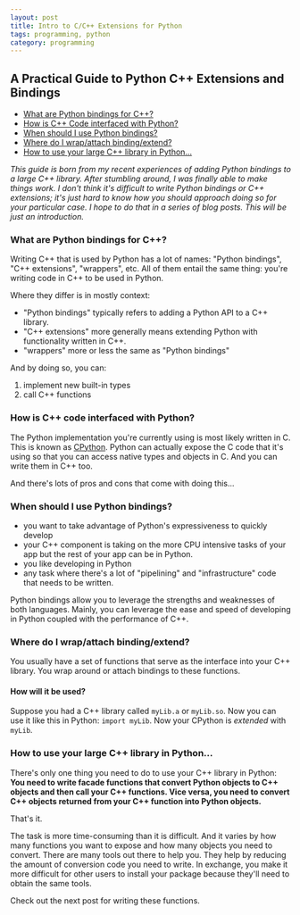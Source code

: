 ```yaml
---
layout: post
title: Intro to C/C++ Extensions for Python
tags: programming, python
category: programming
---
```


## A Practical Guide to Python C++ Extensions and Bindings

* [What are Python bindings for C++?](#what)
* [How is C++ Code interfaced with Python?](#how)
* [When should I use Python bindings?](#when)
* [Where do I wrap/attach binding/extend?](#where)
* [How to use your large C++ library in Python...](#main)

_This guide is born from my recent experiences of adding Python bindings to a large C++ library.
After stumbling around, I was finally able to make things work.
I don't think it's difficult to write Python bindings or  C++ extensions;
it's just hard to know how you should approach doing so for your particular case.
I hope to do that in a series of blog posts. This will be just an introduction._

<a id="what"></a>

### What are Python bindings for C++?

Writing C++ that is used by Python has a lot of names: "Python bindings", "C++ extensions", "wrappers", etc.
All of them entail the same thing: you're writing code in C++ to be used in Python.

Where they differ is in mostly context:

* "Python bindings" typically refers to adding a Python API to a C++ library.
* "C++ extensions" more generally means extending Python with functionality written in C++.
* "wrappers" more or less the same as "Python bindings"

And by doing so, you can:

1. implement new built-in types
2. call C++ functions

<a id="how"></a>

### How is C++ code interfaced with Python?

The Python implementation you're currently using is most likely written in C. This
is known as [CPython](#CPython). Python can actually expose the C code that it's using so that
you can access native types and objects in C. And you can write them in C++ too.

And there's lots of pros and cons that come with doing this...

<a id="when"></a>

### When should I use Python bindings?

* you want to take advantage of Python's expressiveness to quickly develop
* your C++ component is taking on the more CPU intensive tasks of your app but the rest of your app can be in Python.
* you like developing in Python
* any task where there's a lot of "pipelining" and "infrastructure" code that needs to be written.

Python bindings allow you to leverage the strengths and weaknesses of both languages.
Mainly, you can leverage the ease and speed of developing in Python coupled with the performance of C++.

<a id="where"></a>

### Where do I wrap/attach binding/extend?

You usually have a set of functions that serve as the interface into your C++ library. You wrap around or attach bindings to these functions.

#### How will it be used?

Suppose you had a C++ library called `myLib.a` or `myLib.so`.
Now you can use it like this in Python: `import myLib`.
Now your CPython is _extended_ with `myLib`.

<a id="main"></a>

### How to use your large C++ library in Python...

There's only one thing you need to do to use your C++ library in Python:
__You need to write facade functions that convert Python objects to C++ objects and then call your C++ functions. Vice versa, you need to convert C++ objects returned from your C++ function into Python objects.__

That's it.

The task is more time-consuming than it is difficult. And it varies by how many functions you want to
expose and how many objects you need to convert. There are many tools out there to help you.
They help by reducing the amount of conversion code you need to write. In exchange, you make
it more difficult for other users to install your package because they'll need to obtain the same tools.

Check out the next post for writing these functions.
